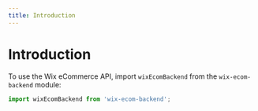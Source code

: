 ```yaml
---
title: Introduction
---
```

# Introduction

To use the Wix eCommerce API, import `wixEcomBackend` from the `wix-ecom-backend` module:

```javascript
import wixEcomBackend from 'wix-ecom-backend';
```